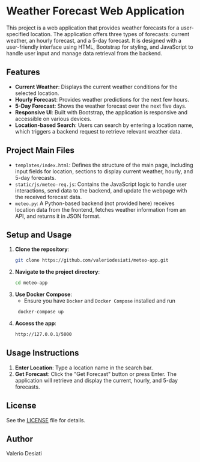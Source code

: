 # Weather Forecast Web Application

This project is a web application that provides weather forecasts for a user-specified location. The application offers three types of forecasts: current weather, an hourly forecast, and a 5-day forecast. It is designed with a user-friendly interface using HTML, Bootstrap for styling, and JavaScript to handle user input and manage data retrieval from the backend.

## Features

- **Current Weather**: Displays the current weather conditions for the selected location.
- **Hourly Forecast**: Provides weather predictions for the next few hours.
- **5-Day Forecast**: Shows the weather forecast over the next five days.
- **Responsive UI**: Built with Bootstrap, the application is responsive and accessible on various devices.
- **Location-based Search**: Users can search by entering a location name, which triggers a backend request to retrieve relevant weather data.

## Project Main Files

- ```templates/index.html```: Defines the structure of the main page, including input fields for location, sections to display current weather, hourly, and 5-day forecasts.
- ```static/js/meteo-req.js```: Contains the JavaScript logic to handle user interactions, send data to the backend, and update the webpage with the received forecast data.
- ```meteo.py```: A Python-based backend (not provided here) receives location data from the frontend, fetches weather information from an API, and returns it in JSON format.

## Setup and Usage

1. **Clone the repository**:
   ```bash
   git clone https://github.com/valeriodesiati/meteo-app.git
   ```
2. **Navigate to the project directory**:
   ```bash
   cd meteo-app
   ```
3. **Use Docker Compose**:
   - Ensure you have `Docker` and `Docker Compose` installed and run
    ```bash
     docker-compose up
     ```
4. **Access the app**:
     ```bash
     http://127.0.0.1/5000
     ```

## Usage Instructions

1. **Enter Location**: Type a location name in the search bar.
2. **Get Forecast**: Click the "Get Forecast" button or press Enter. The application will retrieve and display the current, hourly, and 5-day forecasts.


## License

See the [LICENSE](LICENSE) file for details.

## Author

Valerio Desiati
